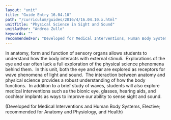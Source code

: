 ```yaml
---
layout: "unit"
title: "Guide Entry 16.04.10"
path: "/curriculum/guides/2016/4/16.04.10.x.html"
unitTitle: "Physical Science in Sight and Sound"
unitAuthor: "Andrea Zullo"
keywords: ""
recommendedFor: "Developed for Medical Interventions, Human Body Systems; recommended for Anatomy and Physiology, Health"
---
```

<main>
<p>
In anatomy, form and function of sensory organs allows students to understand how the body interacts with external stimuli.  Explorations of the eye and ear often lack a full exploration of the physical science phenomena behind them.  In this unit, both the eye and ear are explored as receptors for wave phenomena of light and sound.  The interaction between anatomy and physical science provides a robust understanding of how the body functions.  In addition to a brief study of waves, students will also explore medical interventions such as the bionic eye, glasses, hearing aids, and cochlear implants as ways to improve our ability to sense sight and sound.
</p>
<p>
(Developed for Medical Interventions and Human Body Systems, Elective; recommended for Anatomy and Physiology, and Health)
</p>
</main>
